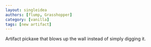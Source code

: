 ```yaml
---
layout: singleidea
authors: [flump, Grasshopper]
category: [vanilla]
tags: [new artifact]
---
```

Artifact pickaxe that blows up the wall instead of simply digging it.
